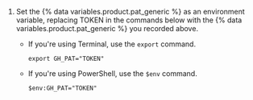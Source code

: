 1. Set the {% data variables.product.pat_generic %} as an environment variable, replacing TOKEN in the commands below with the {% data variables.product.pat_generic %} you recorded above.

   * If you're using Terminal, use the `export` command.

      ```shell copy
      export GH_PAT="TOKEN"
      ```

   * If you're using PowerShell, use the `$env` command.

      ```shell copy
      $env:GH_PAT="TOKEN"
      ```
